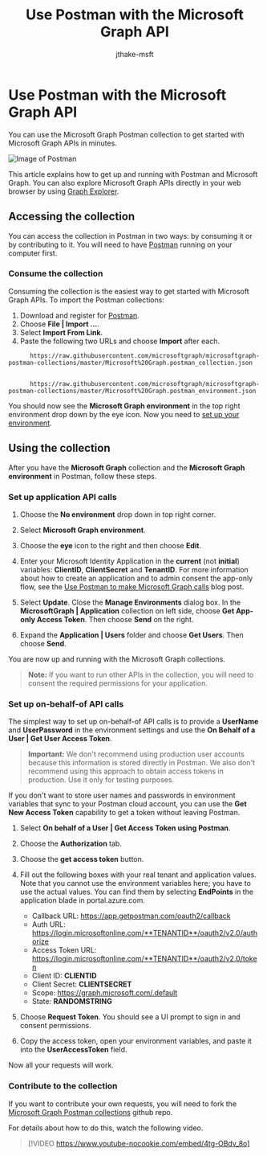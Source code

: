 ﻿---
title: "Use Postman with the Microsoft Graph API"
description: "Use the Microsoft Graph Postman collection to get started with Microsoft Graph APIs in minutes."
author: "jthake-msft"
localization_priority: Priority
---

# Use Postman with the Microsoft Graph API

You can use the Microsoft Graph Postman collection to get started with Microsoft Graph APIs in minutes.

![Image of Postman](https://github.com/microsoftgraph/microsoftgraph-postman-collections/blob/master/images/postman.png?raw=true)

This article explains how to get up and running with Postman and Microsoft Graph. You can also explore Microsoft Graph APIs directly in your web browser by using [Graph Explorer](https://developer.microsoft.com/graph/graph-explorer).

## Accessing the collection

You can access the collection in Postman in two ways: by consuming it or by contributing to it. You will need to have [Postman](https://www.getpostman.com/) running on your computer first.

### Consume the collection

Consuming the collection is the easiest way to get started with Microsoft Graph APIs. To import the Postman collections:

1. Download and register for [Postman](https://www.getpostman.com/).
2. Choose **File | Import ...**.
3. Select **Import From Link**.
4. Paste the following two URLs and choose **Import** after each.

```
      https://raw.githubusercontent.com/microsoftgraph/microsoftgraph-postman-collections/master/Microsoft%20Graph.postman_collection.json
      
```

```
      https://raw.githubusercontent.com/microsoftgraph/microsoftgraph-postman-collections/master/Microsoft%20Graph.postman_environment.json

```

You should now see the **Microsoft Graph environment** in the top right environment drop down by the eye icon. Now you need to  [set up your environment](#using-the-collection).

## Using the collection

After you have the **Microsoft Graph** collection and the **Microsoft Graph environment** in Postman, follow these steps.

### Set up application API calls

1. Choose the **No environment** drop down in top right corner.
2. Select **Microsoft Graph environment**.
3. Choose the **eye** icon to the right and then choose **Edit**.
4. Enter your Microsoft Identity Application in the **current** (not **initial**) variables: **ClientID**, **ClientSecret** and **TenantID**. 
 For more information about how to create an application and to admin consent the app-only flow, see the [Use Postman to make Microsoft Graph calls](https://developer.microsoft.com/en-us/graph/blogs/30daysmsgraph-day-13-postman-to-make-microsoft-graph-calls/) blog post.

5. Select **Update**. Close the **Manage Environments** dialog box. In the **MicrosoftGraph | Application** collection on left side, choose **Get App-only Access Token**. Then choose **Send** on the right.
6. Expand the **Application | Users** folder and choose **Get Users**. Then choose **Send**.

You are now up and running with the Microsoft Graph collections.

>**Note:** If you want to run other APIs in the collection, you will need to consent the required permissions for your application.

### Set up on-behalf-of API calls

The simplest way to set up on-behalf-of API calls is to provide a **UserName** and **UserPassword** in the environment settings and use the **On Behalf of a User | Get User Access Token**. 

>**Important:** We don't recommend using production user accounts because this information is stored directly in Postman. We also don't  recommend using this approach to obtain access tokens in production. Use it only for testing purposes.

If you don't want to store user names and passwords in environment variables that sync to your Postman cloud account, you can use the  **Get New Access Token** capability to get a token without leaving Postman.

1. Select **On behalf of a User | Get Access Token using Postman**.
2. Choose the **Authorization** tab.
3. Choose the **get access token** button.
4. Fill out the following boxes with your real tenant and application values. Note that you cannot use the environment variables here; you have to use the actual values. You can find them by selecting **EndPoints** in the application blade in portal.azure.com.

    - Callback URL: https://app.getpostman.com/oauth2/callback
    - Auth URL: https://login.microsoftonline.com/**TENANTID**/oauth2/v2.0/authorize
    - Access Token URL: https://login.microsoftonline.com/**TENANTID**/oauth2/v2.0/token
    - Client ID: **CLIENTID**
    - Client Secret: **CLIENTSECRET**
    - Scope: https://graph.microsoft.com/.default
    - State: **RANDOMSTRING**

5. Choose **Request Token**. You should see a UI prompt to sign in and consent permissions.
6. Copy the access token, open your environment variables, and paste it into the **UserAccessToken** field.

Now all your requests will work.

### Contribute to the collection

If you want to contribute your own requests, you will need to fork the [Microsoft Graph Postman collections](https://github.com/microsoftgraph/microsoftgraph-postman-collections) github repo. 

For details about how to do this, watch the following video.

> [!VIDEO https://www.youtube-nocookie.com/embed/4tg-OBdv_8o]
